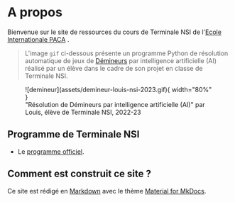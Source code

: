 # A propos
Bienvenue sur le site de ressources du cours de Terminale NSI de l'[Ecole Internationale PACA](https://www.ecoleinternationalepaca.fr) .


>L'image `gif` ci-dessous présente un programme Python de résolution automatique de jeux de [Démineurs](https://fr.wikipedia.org/wiki/Démineur_(genre_de_jeu_vidéo)) par intelligence artificielle (AI) réalisé par un élève dans le cadre de son projet en classe de Terminale NSI. 


<figure markdown>
  ![demineur](assets/demineur-louis-nsi-2023.gif){ width="80%" }
  <figcaption >"Résolution de Démineurs par intelligence artificielle (AI)" par Louis, élève de Terminale NSI, 2022-23</figcaption>
</figure>



## Programme de Terminale NSI
* Le  [programme officiel](assets/spe247_annexe_1158933.pdf).


## Comment est construit ce site ? 
Ce site est rédigé en [Markdown](https://fr.wikipedia.org/wiki/Markdown) avec le thème [Material for MkDocs](https://squidfunk.github.io/mkdocs-material/).
